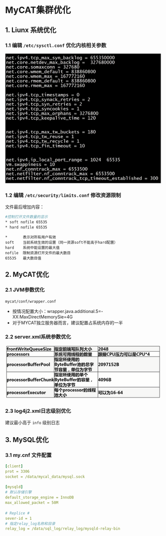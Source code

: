 # MyCAT集群优化

## 1. Liunx 系统优化

### 1.1 编辑 `/etc/sysctl.conf` 优化内核相关参数

![image](../images/08.png)

### 1.2 编辑 `/etc/security/limits.conf` 修改资源限制

文件最后增加内容：

```bash
#控制打开文件数量的显示
* soft nofile 65535
* hard nofile 65535
```

```text
*       表示对所有用户有效
soft    当前系统生效的设置（同一资源soft不能高于hard配置）
hard    系统中能设置的最大值
nofile  限制资源打开文件的最大数目
65535   最大数目值
```

## 2. MyCAT优化

### 2.1 JVM参数优化

`mycat/conf/wrapper.conf`

- 按情况配置大小：wrapper.java.additional.5=-XX:MaxDirectMemorySie=4G
- 对于MYCAT独立服务器而言，建议配置占系统内存的一半

### 2.2 server.xml系统参数优化

![image](../images/09.png)

### 2.3 log4j2.xml日志级别优化

建议最小高于 `info` 级别日志

## 3. MySQL优化

### 3.1 my.cnf 文件配置

```yml
[client]
prot = 3306
socket = /data/mycal_data/mysql.sock

[mysqld]
# 默认存储引擎
default_storage_engine = InnoDB
max_allowed_packet = 50M

# Replice #
sever-id = 1
# 指定relay_log名称和目录
relay_log = /data/sql_log/relay_log/mysqld-relay-bin
```

